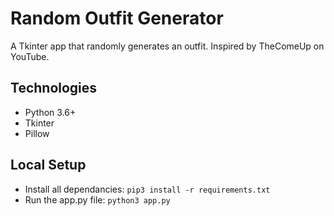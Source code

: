# Random Outfit Generator
A Tkinter app that randomly generates an outfit. Inspired by TheComeUp on YouTube.

## Technologies
* Python 3.6+
* Tkinter
* Pillow

## Local Setup
* Install all dependancies:
`pip3 install -r requirements.txt`
* Run the app.py file:
`python3 app.py`

